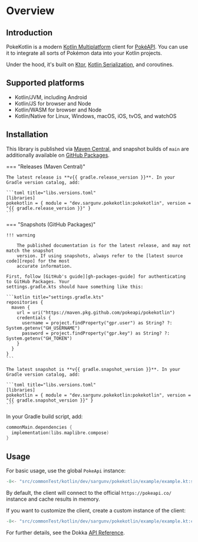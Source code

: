 # Overview

## Introduction

PokeKotlin is a modern [Kotlin Multiplatform] client for [PokéAPI]. You can use
it to integrate all sorts of Pokémon data into your Kotlin projects.

Under the hood, it's built on [Ktor], [Kotlin Serialization], and coroutines.

## Supported platforms

- Kotlin/JVM, including Android
- Kotlin/JS for browser and Node
- Kotlin/WASM for browser and Node
- Kotlin/Native for Linux, Windows, macOS, iOS, tvOS, and watchOS

## Installation

This library is published via [Maven Central], and snapshot builds of `main` are
additionally available on [GitHub Packages].

=== "Releases (Maven Central)"

    The latest release is **v{{ gradle.release_version }}**. In your Gradle version catalog, add:

    ```toml title="libs.versions.toml"
    [libraries]
    pokekotlin = { module = "dev.sargunv.pokekotlin:pokekotlin", version = "{{ gradle.release_version }}" }
    ```

=== "Snapshots (GitHub Packages)"

    !!! warning

        The published documentation is for the latest release, and may not match the snapshot
        version. If using snapshots, always refer to the [latest source code][repo] for the most
        accurate information.

    First, follow [GitHub's guide][gh-packages-guide] for authenticating to GitHub Packages. Your
    settings.gradle.kts should have something like this:

    ```kotlin title="settings.gradle.kts"
    repositories {
      maven {
        url = uri("https://maven.pkg.github.com/pokeapi/pokekotlin")
        credentials {
          username = project.findProperty("gpr.user") as String? ?: System.getenv("GH_USERNAME")
          password = project.findProperty("gpr.key") as String? ?: System.getenv("GH_TOKEN")
        }
      }
    }
    ```

    The latest snapshot is **v{{ gradle.snapshot_version }}**. In your Gradle version catalog, add:

    ```toml title="libs.versions.toml"
    [libraries]
    pokekotlin = { module = "dev.sargunv.pokekotlin:pokekotlin", version = "{{ gradle.snapshot_version }}" }
    ```

In your Gradle build script, add:

```kotlin title="build.gradle.kts"
commonMain.dependencies {
  implementation(libs.maplibre.compose)
}
```

## Usage

For basic usage, use the global `PokeApi` instance:

```kotlin
-8<- "src/commonTest/kotlin/dev/sargunv/pokekotlin/example/example.kt:simple"
```

By default, the client will connect to the official `https://pokeapi.co/`
instance and cache results in memory.

If you want to customize the client, create a custom instance of the client:

```kotlin
-8<- "src/commonTest/kotlin/dev/sargunv/pokekotlin/example/example.kt:custom"
```

For further details, see the Dokka [API Reference](./api).

[Kotlin Multiplatform]: https://kotlinlang.org/docs/multiplatform.html
[PokéAPI]: https://pokeapi.co/
[Maven Central]: https://central.sonatype.com/namespace/dev.sargunv.pokekotlin
[GitHub Packages]:
  https://docs.github.com/en/packages/working-with-a-github-packages-registry/working-with-the-gradle-registry
[gh-packages-guide]:
  https://docs.github.com/en/packages/working-with-a-github-packages-registry/working-with-the-gradle-registry#using-a-published-package
[repo]: https://github.com/pokeapi/pokekotlin
[Ktor]: https://ktor.io/
[Kotlin Serialization]: https://github.com/Kotlin/kotlinx.serialization
[coroutines]: https://kotlinlang.org/docs/coroutines-guide.html
